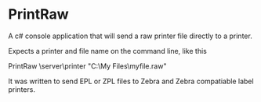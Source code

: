 PrintRaw
========
A c# console application that will send a raw printer file directly to a printer.

Expects a printer and file name on the command line, like this

PrintRaw \\server\printer "C:\My Files\myfile.raw"

It was written to send EPL or ZPL files to Zebra and Zebra compatiable label printers.
